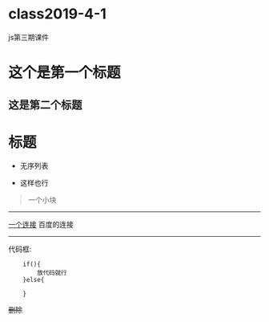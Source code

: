 # class2019-4-1
js第三期课件

这个是第一个标题
=
这是第二个标题
----
# 标题 #
* 无序列表
+ 这样也行
> 一个小块

---

[一个连接](http://www.baidu.com) 百度的连接

*** 

代码框:
``` 
    if(){
        放代码就行
    }else{

    } 

```

~~删除~~
